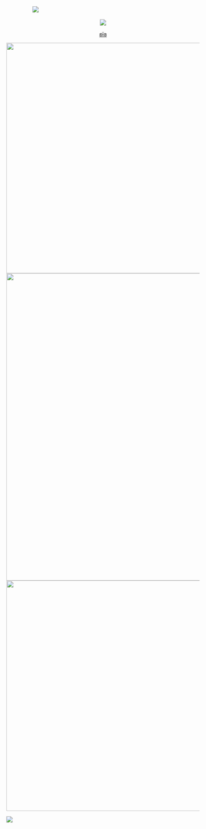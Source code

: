 ㅤㅤㅤㅤㅤㅤㅤㅤㅤㅤㅤㅤㅤㅤㅤㅤㅤㅤㅤㅤㅤㅤㅤㅤㅤㅤㅤ<p align="center">
<img src="https://file.garden/aLHIWXpySU2VRd-b/IMG_6588.png">
ㅤㅤㅤㅤㅤㅤㅤㅤㅤㅤㅤㅤㅤㅤㅤㅤㅤㅤㅤㅤㅤㅤㅤㅤㅤㅤㅤ<p align="center">
![](https://komarev.com/ghpvc/?username=iisavzxie&style=plastic&abbreviated=true&label=⠀⠀⠀⠀𐙚‎‎⠀⠀spys⠀⠀୭˚.⠀⠀⠀&color=E85727)
<p align="center">
<a href="https://github.com/samirusuki">ʚïɞ
<p align="center">
<img src="https://file.garden/aLHIWXpySU2VRd-b/IMG_6635.png" width=600>
<img src="https://file.garden/aLHIWXpySU2VRd-b/IMG_6629.gif" width=800>
<img src="https://file.garden/aLHIWXpySU2VRd-b/IMG_6634.png" width=600>
<p>
<img src="https://file.garden/aLHIWXpySU2VRd-b/IMG_6589.png">
